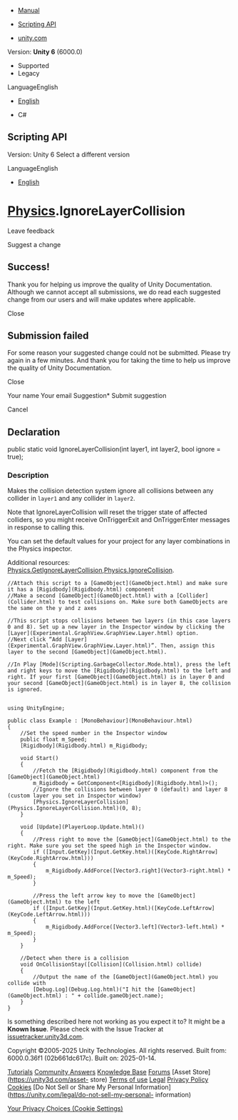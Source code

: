 [ ]()

  * [Manual](../Manual/index.html)
  * [Scripting API](../ScriptReference/index.html)

  * [unity.com](https://unity.com/)

Version: **Unity 6** (6000.0)

  * Supported
  * Legacy

LanguageEnglish

  * [English]()

  * C#

[ ](https://docs.unity3d.com)

## Scripting API

Version: Unity 6 Select a different version

LanguageEnglish

  * [English]()

#  [Physics](Physics.html).IgnoreLayerCollision

Leave feedback

Suggest a change

## Success!

Thank you for helping us improve the quality of Unity Documentation. Although
we cannot accept all submissions, we do read each suggested change from our
users and will make updates where applicable.

Close

## Submission failed

For some reason your suggested change could not be submitted. Please <a>try
again</a> in a few minutes. And thank you for taking the time to help us
improve the quality of Unity Documentation.

Close

Your name Your email Suggestion* Submit suggestion

Cancel

[ ]()

## Declaration

public static void IgnoreLayerCollision(int layer1, int layer2, bool ignore =
true);

### Description

Makes the collision detection system ignore all collisions between any
collider in `layer1` and any collider in `layer2`.  
  
Note that IgnoreLayerCollision will reset the trigger state of affected
colliders, so you might receive OnTriggerExit and OnTriggerEnter messages in
response to calling this.

You can set the default values for your project for any layer combinations in
the Physics inspector.  
  
Additional resources:
[Physics.GetIgnoreLayerCollision](Physics.GetIgnoreLayerCollision.html),[Physics.IgnoreCollision](Physics.IgnoreCollision.html).

    
    
    //Attach this script to a [GameObject](GameObject.html) and make sure it has a [Rigidbody](Rigidbody.html) component
    //Make a second [GameObject](GameObject.html) with a [Collider](Collider.html) to test collisions on. Make sure both GameObjects are the same on the y and z axes  
      
    //This script stops collisions between two layers (in this case layers 0 and 8). Set up a new layer in the Inspector window by clicking the [Layer](Experimental.GraphView.GraphView.Layer.html) option.
    //Next click “Add [Layer](Experimental.GraphView.GraphView.Layer.html)”. Then, assign this layer to the second [GameObject](GameObject.html).  
      
    //In Play [Mode](Scripting.GarbageCollector.Mode.html), press the left and right keys to move the [Rigidbody](Rigidbody.html) to the left and right. If your first [GameObject](GameObject.html) is in layer 0 and your second [GameObject](GameObject.html) is in layer 8, the collision is ignored.  
      
    
    using UnityEngine;  
      
    public class Example : [MonoBehaviour](MonoBehaviour.html)
    {
        //Set the speed number in the Inspector window
        public float m_Speed;
        [Rigidbody](Rigidbody.html) m_Rigidbody;  
      
        void Start()
        {
            //Fetch the [Rigidbody](Rigidbody.html) component from the [GameObject](GameObject.html)
            m_Rigidbody = GetComponent<[Rigidbody](Rigidbody.html)>();
            //Ignore the collisions between layer 0 (default) and layer 8 (custom layer you set in Inspector window)
            [Physics.IgnoreLayerCollision](Physics.IgnoreLayerCollision.html)(0, 8);
        }  
      
        void [Update](PlayerLoop.Update.html)()
        {
            //Press right to move the [GameObject](GameObject.html) to the right. Make sure you set the speed high in the Inspector window.
            if ([Input.GetKey](Input.GetKey.html)([KeyCode.RightArrow](KeyCode.RightArrow.html)))
            {
                m_Rigidbody.AddForce([Vector3.right](Vector3-right.html) * m_Speed);
            }  
      
            //Press the left arrow key to move the [GameObject](GameObject.html) to the left
            if ([Input.GetKey](Input.GetKey.html)([KeyCode.LeftArrow](KeyCode.LeftArrow.html)))
            {
                m_Rigidbody.AddForce([Vector3.left](Vector3-left.html) * m_Speed);
            }
        }  
      
        //Detect when there is a collision
        void OnCollisionStay([Collision](Collision.html) collide)
        {
            //Output the name of the [GameObject](GameObject.html) you collide with
            [Debug.Log](Debug.Log.html)("I hit the [GameObject](GameObject.html) : " + collide.gameObject.name);
        }
    }
    

Is something described here not working as you expect it to? It might be a
**Known Issue**. Please check with the Issue Tracker at
[issuetracker.unity3d.com](https://issuetracker.unity3d.com).

Copyright ©2005-2025 Unity Technologies. All rights reserved. Built from:
6000.0.36f1 (02b661dc617c). Built on: 2025-01-14.

[Tutorials](https://unity3d.com/learn) [Community
Answers](https://answers.unity3d.com) [Knowledge
Base](https://support.unity3d.com/hc/en-us)
[Forums](https://forum.unity3d.com) [Asset Store](https://unity3d.com/asset-
store) [Terms of use](https://docs.unity3d.com/Manual/TermsOfUse.html)
[Legal](https://unity.com/legal) [Privacy
Policy](https://unity.com/legal/privacy-policy)
[Cookies](https://unity.com/legal/cookie-policy) [Do Not Sell or Share My
Personal Information](https://unity.com/legal/do-not-sell-my-personal-
information)

[Your Privacy Choices (Cookie Settings)](javascript:void\(0\);)

